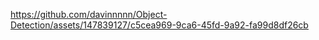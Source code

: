 

https://github.com/davinnnnn/Object-Detection/assets/147839127/c5cea969-9ca6-45fd-9a92-fa99d8df26cb

